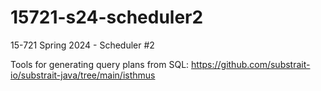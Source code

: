 # 15721-s24-scheduler2
15-721 Spring 2024 - Scheduler #2

Tools for generating query plans from SQL: https://github.com/substrait-io/substrait-java/tree/main/isthmus